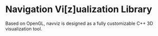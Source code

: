 # Navigation Vi[z]ualization Library

Based on OpenGL, navviz is designed as a fully customizable C++ 3D visualization tool.
